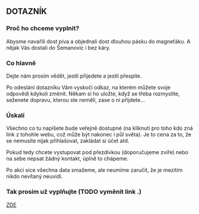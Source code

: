 ## DOTAZNÍK

### Proč ho chceme vyplnit?

Abysme navařili dost piva a objednali dost dlouhou pásku do magneťáku. A nějak Vás dostali do Šemanovic i bez káry.

### Co hlavně

Dejte nám prosím vědět, jestli přijedete a jestli přespíte.

Po odeslání dotazníku Vám vyskočí odkaz, na kterém můžete svoje odpovědi kdykoli změnit. Někam si ho uložte, když se třeba rozmyslíte, seženete dopravu, kterou ste neměli, zase o ni přijdete...

### Úskalí

Všechno co tu napíšete bude veřejně dostupné (na kliknutí pro toho kdo zná link z tohohle webu, což může být nakonec i půl světa). Je to cena za to, že se nemusíte nijak přihlašovat, zakládat si účet atd.

Pokud tedy chcete vystupovat pod přezdívkou (doporučujeme zvíře) nebo na sebe nepsat žádný kontakt, úplně to chápeme.

Po akci sice všechna data smažeme, ale neumíme zaručit, že je mezitím nikdo nevítaný neuvidí.

### Tak prosím už vyplňujte (TODO vyměnit link .)

[ZDE](http://)

